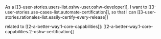 
As a [[3-user-stories.users-list.oshw-user.oshw-developer]],
I want to [[3-user-stories.use-cases-list.automate-certification]],
so that I can [[3-user-stories.rationales-list.easily-certify-every-release]]

related to [[2-a-better-way.1-core-capabilities]]: [[2-a-better-way.1-core-capabilities.2-oshw-certification]]
